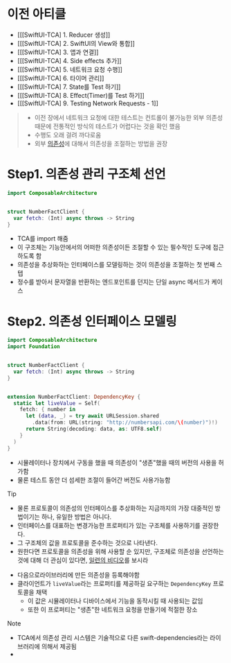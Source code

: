 # 이전 아티클
- [[[SwiftUI-TCA] 1. Reducer 생성]]
- [[[SwiftUI-TCA] 2. SwiftUI의 View와 통합]]
- [[[SwiftUI-TCA] 3. 앱과 연결]]
- [[[SwiftUI-TCA] 4. Side effects 추가]]
- [[[SwiftUI-TCA] 5. 네트워크 요청 수행]]
- [[[SwiftUI-TCA] 6. 타이머 관리]]
- [[[SwiftUI-TCA] 7. State를 Test 하기]]
- [[[SwiftUI-TCA] 8. Effect(Timer)를  Test 하기]]
- [[[SwiftUI-TCA] 9. Testing Network Requests - 1]]

> - 이전 장에서 네트워크 요청에 대한 테스트는 컨트롤이 불가능한 외부 의존성 때문에 전통적인 방식의 테스트가 어렵다는 것을 확인 했음
> - 수행도 오래 걸려 까다로움
> - 외부 [의존성](https://pointfreeco.github.io/swift-composable-architecture/main/documentation/composablearchitecture/dependencymanagement)에 대해서 의존성을 조절하는 방법을 권장

# Step1. 의존성 관리 구조체 선언
```swift
import ComposableArchitecture


struct NumberFactClient {
  var fetch: (Int) async throws -> String
}
```
- TCA를 import 해줌
- 이 구조체는 기능안에서의 어떠한 의존성이든 조절할 수 있는 필수적인 도구에 접근하도록 함
- 의존성을 추상화하는 인터페이스를 모델링하는 것이 의존성을 조절하는 첫 번째 스텝
- 정수를 받아서 문자열을 반환하는 엔드포인트를 던지는 단일 async 메서드가 케이스
# Step2. 의존성 인터페이스 모델링
```swift
import ComposableArchitecture
import Foundation


struct NumberFactClient {
  var fetch: (Int) async throws -> String
}


extension NumberFactClient: DependencyKey {
  static let liveValue = Self(
    fetch: { number in
      let (data, _) = try await URLSession.shared
        .data(from: URL(string: "http://numbersapi.com/\(number)")!)
      return String(decoding: data, as: UTF8.self)
    }
  )
}
```
- 시뮬레이터나 장치에서 구동을 했을 때 의존성이 "생존"했을 때의 버전의 사용을 허가함
- 물론 테스트 동안 더 섬세한 조절이 들어간 버전도 사용가능함
>[!tip]
>- 물론 프로토콜이 의존성의 인터페이스를 추상화하는 지금까지의 가장 대중적인 방법이기는 하나, 유일한 방법은 아니다. 
>- 인터페이스를 대표하는 변경가능한 프로퍼티가 있는 구조체를 사용하기를 권장한다.
>- 그 구조체의 값을 프로토콜을 준수하는 것으로 나타낸다. 
>- 원한다면 프로토콜을 의존성을 위해 사용할 순 있지만, 구조체로 의존성을 선언하는 것에 대해 더 관심이 있다면, [일련의 비디오](https://www.pointfree.co/collections/dependencies)를 보시라

- 다음으로라이브러리에 만든 의존성을 등록해야함
- 클라이언트가 `liveValue`라는 프로퍼티를 제공하길 요구하는 `DependencyKey` 프로토콜을 채택
	- 이 값은 시뮬레이터나 디바이스에서 기능을 동작시킬 때 사용되는 값임
	- 또한 이 프로퍼티는 "생존"한 네트워크 요청을 만들기에 적절한 장소

> [!note]
> - TCA에서 의존성 관리 시스템은 기술적으로 다른 swift-dependencies라는 라이브러리에 의해서 제공됨
> - 
